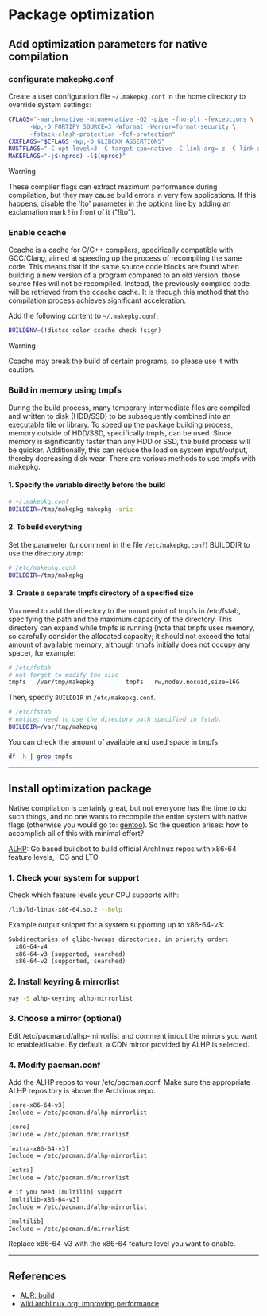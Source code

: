 # Package optimization

## Add optimization parameters for native compilation

### configurate makepkg.conf

Create a user configuration file `~/.makepkg.conf` in the home directory to override system settings:

```sh
CFLAGS="-march=native -mtune=native -O2 -pipe -fno-plt -fexceptions \
      -Wp,-D_FORTIFY_SOURCE=3 -Wformat -Werror=format-security \
      -fstack-clash-protection -fcf-protection"
CXXFLAGS="$CFLAGS -Wp,-D_GLIBCXX_ASSERTIONS"
RUSTFLAGS="-C opt-level=3 -C target-cpu=native -C link-arg=-z -C link-arg=pack-relative-relocs"
MAKEFLAGS="-j$(nproc) -l$(nproc)"
```

> [!WARNING]
> These compiler flags can extract maximum performance during compilation, but they may cause build errors in very few applications. If this happens, disable the 'lto' parameter in the options line by adding an exclamation mark ! in front of it ("!lto").

### Enable ccache

Ccache is a cache for C/C++ compilers, specifically compatible with GCC/Clang, aimed at speeding up the process of recompiling the same code. This means that if the same source code blocks are found when building a new version of a program compared to an old version, those source files will not be recompiled. Instead, the previously compiled code will be retrieved from the ccache cache. It is through this method that the compilation process achieves significant acceleration.

Add the following content to `~/.makepkg.conf`:

```sh
BUILDENV=(!distcc color ccache check !sign)
```

> [!WARNING]
> Ccache may break the build of certain programs, so please use it with caution.

### Build in memory using tmpfs

During the build process, many temporary intermediate files are compiled and written to disk (HDD/SSD) to be subsequently combined into an executable file or library. To speed up the package building process, memory outside of HDD/SSD, specifically tmpfs, can be used. Since memory is significantly faster than any HDD or SSD, the build process will be quicker. Additionally, this can reduce the load on system input/output, thereby decreasing disk wear. There are various methods to use tmpfs with makepkg.

#### 1. Specify the variable directly before the build

```sh
# ~/.makepkg.conf
BUILDDIR=/tmp/makepkg makepkg -sric
```

#### 2. To build everything

Set the parameter (uncomment in the file `/etc/makepkg.conf`) BUILDDIR to use the directory /tmp:

```sh
# /etc/makepkg.conf
BUILDDIR=/tmp/makepkg
```

#### 3. Create a separate tmpfs directory of a specified size

You need to add the directory to the mount point of tmpfs in /etc/fstab, specifying the path and the maximum capacity of the directory. This directory can expand while tmpfs is running (note that tmpfs uses memory, so carefully consider the allocated capacity; it should not exceed the total amount of available memory, although tmpfs initially does not occupy any space), for example:

```sh
# /etc/fstab
# not forget to modify the size
tmpfs   /var/tmp/makepkg         tmpfs   rw,nodev,nosuid,size=16G          0  0
```

Then, specify `BUILDDIR` in `/etc/makepkg.conf`.

```sh
# /etc/fstab
# notice: need to use the directory path specified in fstab.
BUILDDIR=/var/tmp/makepkg
```

You can check the amount of available and used space in tmpfs:

```sh
df -h | grep tmpfs
```

---

## Install optimization package

Native compilation is certainly great, but not everyone has the time to do such things, and no one wants to recompile the entire system with native flags (otherwise you would go to: [gentoo](https://gentoo.org)). So the question arises: how to accomplish all of this with minimal effort?

[ALHP](https://somegit.dev/ALHP/ALHP.GO): Go based buildbot to build official Archlinux repos with x86-64 feature levels, -O3 and LTO

### 1. Check your system for support

Check which feature levels your CPU supports with:

```sh
/lib/ld-linux-x86-64.so.2 --help
```

Example output snippet for a system supporting up to x86-64-v3:

```txt
Subdirectories of glibc-hwcaps directories, in priority order:
  x86-64-v4
  x86-64-v3 (supported, searched)
  x86-64-v2 (supported, searched)
```

### 2. Install keyring & mirrorlist

```sh
yay -S alhp-keyring alhp-mirrorlist
```

### 3. Choose a mirror (optional)

Edit /etc/pacman.d/alhp-mirrorlist and comment in/out the mirrors you want to enable/disable. By default, a CDN mirror provided by ALHP is selected.

### 4.  Modify pacman.conf

Add the ALHP repos to your /etc/pacman.conf. Make sure the appropriate ALHP repository is above the Archlinux repo.

```txt
[core-x86-64-v3]
Include = /etc/pacman.d/alhp-mirrorlist

[core]
Include = /etc/pacman.d/mirrorlist

[extra-x86-64-v3]
Include = /etc/pacman.d/alhp-mirrorlist

[extra]
Include = /etc/pacman.d/mirrorlist

# if you need [multilib] support
[multilib-x86-64-v3]
Include = /etc/pacman.d/alhp-mirrorlist

[multilib]
Include = /etc/pacman.d/mirrorlist
```

Replace x86-64-v3 with the x86-64 feature level you want to enable.

---

## References

- [AUR: build](https://ventureo.codeberg.page/source/build.html#)
- [wiki.archlinux.org: Improving performance](https://wiki.archlinux.org/title/Improving_performance)
